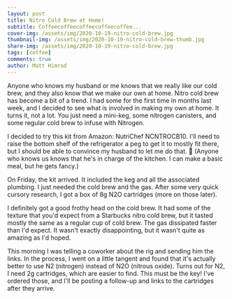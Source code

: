 ```yaml
---
layout: post
title: Nitro Cold Brew at Home!
subtitle: Coffeecoffeecoffeecoffeecoffee...
cover-img: /assets/img/2020-10-19-nitro-cold-brew.jpg
thumbnail-img: /assets/img/2020-10-19-nitro-cold-brew-thumb.jpg
share-img: /assets/img/2020-10-19-nitro-cold-brew.jpg
tags: [coffee]
comments: true
author: Matt Himrod
---
```


 Anyone who knows my husband or me knows that we really like our cold brew, and they also know that we make our own at home. Nitro cold brew has become a bit of a trend. I had some for the first time in months last week, and I decided to see what is involved in making my own at home. It turns it, not a lot. You just need a mini-keg, some nitrogen canisters, and some regular cold brew to infuse with Nitrogen.


I decided to try this kit from Amazon: NutriChef NCNTROCB10. I'll need to raise the bottom shelf of the refrigerator a peg to get it to mostly fit there, but I should be able to convince my husband to let me do that. 🤞 (Anyone who knows us knows that he's in charge of the kitchen. I can make a basic meal, but he gets fancy.)

On Friday, the kit arrived. It included the keg and all the associated plumbing. I just needed the cold brew and the gas. After some very quick cursory research, I got a box of 8g N2O cartridges (more on those later).

I definitely got a good frothy head on the cold brew. It had some of the texture that you'd expect from a Starbucks nitro cold brew, but it tasted mostly the same as a regular cup of cold brew. The gas dissipated faster than I'd expect. It wasn't exactly disappointing, but it wasn't quite as amazing as I'd hoped. 

This morning I was telling a coworker about the rig and sending him the links. In the process, I went on a little tangent and found that it's actually better to use N2 (nitrogen) instead of N2O (nitrous oxide). Turns out for N2, I need 2g cartridges, which are easier to find. This must be the key! I've ordered those, and I'll be posting a follow-up and links to the cartridges after they arrive. 